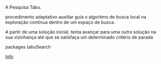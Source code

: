 

A Pesquisa Tabu.

procedimento adaptativo auxiliar guia o algoritmo de busca local na exploração contínua dentro de um espaço de busca.

 A partir de uma solução inicial, tenta avançar para uma outra solução na sua vizinhança até que se satisfaça um determinado critério de parada
 
 
 
 
 packages tabuSearch
 
 

 [Info](htthttps://pt.wikipedia.org/wiki/Pesquisa_tabu)


 
 
